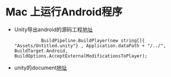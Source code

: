 # Mac 上运行Android程序

* Unity导出android的源码工程[地址](http://www.xuanyusong.com/archives/3162)

				BuildPipeline.BuildPlayer(new string[]{ "Assets/Untitled.unity"} , Application.dataPath + "/../", BuildTarget.Android, BuildOptions.AcceptExternalModificationsToPlayer);


* unity的document[地址](https://docs.unity3d.com/ScriptReference/EditorUserBuildSettings-exportAsGoogleAndroidProject.html)

